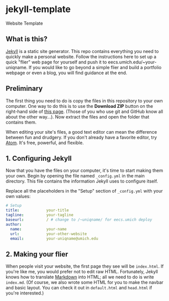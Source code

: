 # jekyll-template
Website Template

## What is this?
[Jekyll][1] is a static site generator. This repo contains everything you need to quickly make a personal website. Follow the instructions here to set up a quick "flier" web page for yourself and push it to eecs.umich.edu/~your-uniqname. If you would like to go beyond a simple flier and build a portfolio webpage or even a blog, you will find guidance at the end.

## Preliminary
The first thing you need to do is copy the files in this repository to your own computer. One way to do this is to use the **Download ZIP** button on the right-hand side of [this page][2]. (Those of you who use git and GitHub know all about the other way...). Now extract the files and open the folder that contains them.

When editing your site's files, a good text editor can mean the difference between fun and drudgery. If you don't already have a favorite editor, try [Atom][3]. It's free, powerful, and flexible.

## 1. Configuring Jekyll
Now that you have the files on your computer, it's time to start making them your own. Begin by opening the file named `_config.yml` in the main directory. This file contains the information Jekyll uses to configure itself.

Replace all the placeholders in the "Setup" section of `_config.yml` with your own values:

```yaml
# Setup
title:            your-title
tagline:          your-tagline
baseurl:          / # change to /~uniqname/ for eecs.umich deploy
author:
  name:           your-name
  url:            your-other-website
  email:          your-uniqname@umich.edu
```

## 2. Making your flier
When people visit your website, the first page they see will be `index.html`. If you're like me, you would prefer not to edit raw HTML. Fortunately, Jekyll knows how to translate [Markdown][4] into HTML; all we need to do is write `index.md`. (Of course, we also wrote some HTML for you to make the navbar and basic layout. You can check it out in `default.html` and `head.html` if you're interested.)

[1]: https://jekyllrb.com/
[2]: https://github.com/umich-ee/jekyll-template
[3]: https://atom.io/
[4]: https://daringfireball.net/projects/markdown/
